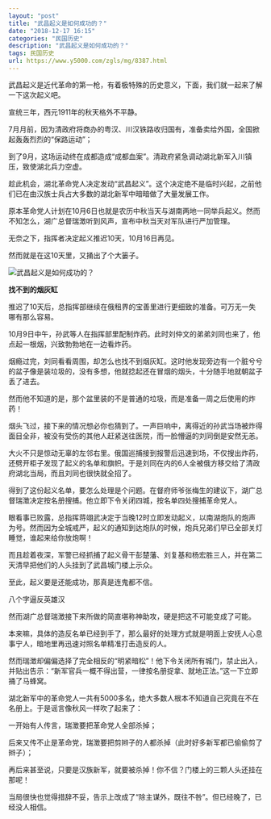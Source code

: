 ```yaml
---
layout: "post"
title: "武昌起义是如何成功的？"
date: "2018-12-17 16:15"
categories: "民国历史"
description: "武昌起义是如何成功的？"
tags: 民国历史
url: https://www.y5000.com/zgls/mg/8387.html
---
```






武昌起义是近代革命的第一枪，有着极特殊的历史意义，下面，我们就一起来了解一下这次起义吧。

宣统三年，西元1911年的秋天格外不平静。

7月月前，因为清政府将商办的粤汉、川汉铁路收归国有，准备卖给外国，全国掀起轰轰烈烈的“保路运动”；

到了9月，这场运动终在成都造成“成都血案”。清政府紧急调动湖北新军入川镇压，致使湖北兵力空虚。

趁此机会，湖北革命党人决定发动“武昌起义”。这个决定绝不是临时兴起，之前他们已在由汉族士兵占大多数的湖北新军中暗暗做了大量发展工作。

原本革命党人计划在10月6日也就是农历中秋当天与湖南两地一同举兵起义。然而不知怎么，湖广总督瑞澂听到风声，宣布中秋当天对军队进行严加管理。

无奈之下，指挥者决定起义推迟10天，10月16日再见。

然而就是在这10天里，又捅出了个大篓子。

![武昌起义是如何成功的？](/uploads/allimg/161227/6-16122G02413B2.JPG)

**找不到的烟灰缸**

推迟了10天后，总指挥部继续在俄租界的宝善里进行更细致的准备。可万无一失哪有那么容易。

10月9日中午，孙武等人在指挥部里配制炸药。此时刘仲文的弟弟刘同也来了，他点起一根烟，兴致勃勃地在一边看炸药。

烟瘾过完，刘同看看周围，却怎么也找不到烟灰缸。这时他发现旁边有一个脏兮兮的盆子像是装垃圾的，没有多想，他就捻起还在冒烟的烟头，十分随手地就朝盆子丢了进去。

然而他不知道的是，那个盆里装的不是普通的垃圾，而是准备一周之后使用的炸药！

烟头飞过，接下来的情况想必你也猜到了。一声巨响中，离得近的孙武当场被炸得面目全非，被没有受伤的其他人赶紧送往医院，而一脸懵逼的刘同倒是安然无恙。

大火不只是惊动无辜的左邻右里。俄国巡捕接到报警后迅速到场，不仅搜出炸药，还劈开柜子发现了起义的名单和旗帜。于是刘同在内的6人全被俄方移交给了清政府湖北当局，而且刘同也很快就全招了。

得到了这份起义名单，要怎么处理是个问题。在督府师爷张梅生的建议下，湖广总督瑞澂决定按名册搜捕。他立即下令关闭四城，按名单四处搜捕革命党人。

眼看事已败露，总指挥蒋翊武决定于当晚12时立即发动起义，以南湖炮队的炮声为号。然而因为全城戒严，起义的通知到达炮队的时候，炮兵兄弟们早已全部关灯睡觉，谁起来给你放炮啊！

而且趁着夜深，军警已经抓捕了起义骨干彭楚藩、刘复基和杨宏胜三人，并在第二天清早把他们的人头挂到了武昌城门楼上示众。

至此，起义要是还能成功，那真是连鬼都不信。

八个字逼反英雄汉

然而湖广总督瑞澂接下来所做的简直堪称神助攻，硬是把这不可能变成了可能。

本来嘛，具体的造反名单已经到手了，那么最好的处理方式就是明面上安抚人心息事宁人，暗地里再迅速对照名单精准打击造反的人。

然而瑞澂却偏偏选择了完全相反的“明紧暗松”！他下令关闭所有城门，禁止出入，并贴出告示：“新军官兵一概不得出营，一律按名册捉拿、就地正法。”这一下立即捅了马蜂窝。

湖北新军中的革命党人一共有5000多名，绝大多数人根本不知道自己究竟在不在名册上。于是谣言像秋风一样吹了起来了：

一开始有人传言，瑞澂要把革命党人全部杀掉；

后来又传不止是革命党，瑞澂要把剪辫子的人都杀掉（此时好多新军都已偷偷剪了辫子）；

再后来甚至说，只要是汉族新军，就要被杀掉！你不信？门楼上的三颗人头还挂在那呢！

当局很快也觉得措辞不妥，告示上改成了“除主谋外，既往不咎”。但已经晚了，已经没人相信。
